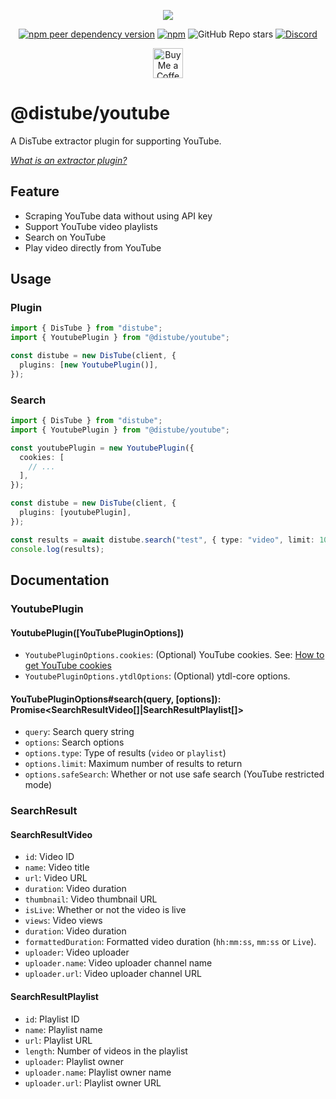 <div align="center">
  <p>
    <a href="https://nodei.co/npm/@distube/youtube"><img src="https://nodei.co/npm/@distube/youtube.png?downloads=true&downloadRank=true&stars=true"></a>
  </p>
  <p>
    <a href="https://nodei.co/npm/@distube/youtube"><img alt="npm peer dependency version" src="https://img.shields.io/npm/dependency-version/@distube/youtube/peer/distube?style=flat-square"></a>
    <a href="https://nodei.co/npm/@distube/youtube"><img alt="npm" src="https://img.shields.io/npm/dt/@distube/youtube?logo=npm&style=flat-square"></a>
    <img alt="GitHub Repo stars" src="https://img.shields.io/github/stars/distubejs/youtube?logo=github&logoColor=white&style=flat-square">
    <a href="https://discord.gg/feaDd9h"><img alt="Discord" src="https://img.shields.io/discord/732254550689316914?logo=discord&logoColor=white&style=flat-square"></a>
  </p>
  <p>
    <a href='https://ko-fi.com/skick' target='_blank'><img height='48' src='https://storage.ko-fi.com/cdn/kofi3.png' alt='Buy Me a Coffee at ko-fi.com' /></a>
  </p>
</div>

# @distube/youtube

A DisTube extractor plugin for supporting YouTube.

[_What is an extractor plugin?_](https://github.com/skick1234/DisTube/wiki/Projects-Hub#plugins)

## Feature

- Scraping YouTube data without using API key
- Support YouTube video playlists
- Search on YouTube
- Play video directly from YouTube

## Usage

### Plugin

```ts
import { DisTube } from "distube";
import { YoutubePlugin } from "@distube/youtube";

const distube = new DisTube(client, {
  plugins: [new YoutubePlugin()],
});
```

### Search

```ts
import { DisTube } from "distube";
import { YoutubePlugin } from "@distube/youtube";

const youtubePlugin = new YoutubePlugin({
  cookies: [
    // ...
  ],
});

const distube = new DisTube(client, {
  plugins: [youtubePlugin],
});

const results = await distube.search("test", { type: "video", limit: 10 });
console.log(results);
```

## Documentation

### YoutubePlugin

#### YoutubePlugin([YouTubePluginOptions])

- `YoutubePluginOptions.cookies`: (Optional) YouTube cookies. See: [How to get YouTube cookies](https://github.com/skick1234/DisTube/wiki/YouTube-Cookies)
- `YoutubePluginOptions.ytdlOptions`: (Optional) ytdl-core options.

#### YouTubePluginOptions#search(query, [options]): Promise<SearchResultVideo[]|SearchResultPlaylist[]>

- `query`: Search query string
- `options`: Search options
- `options.type`: Type of results (`video` or `playlist`)
- `options.limit`: Maximum number of results to return
- `options.safeSearch`: Whether or not use safe search (YouTube restricted mode)

### SearchResult

#### SearchResultVideo

- `id`: Video ID
- `name`: Video title
- `url`: Video URL
- `duration`: Video duration
- `thumbnail`: Video thumbnail URL
- `isLive`: Whether or not the video is live
- `views`: Video views
- `duration`: Video duration
- `formattedDuration`: Formatted video duration (`hh:mm:ss`, `mm:ss` or `Live`).
- `uploader`: Video uploader
- `uploader.name`: Video uploader channel name
- `uploader.url`: Video uploader channel URL

#### SearchResultPlaylist

- `id`: Playlist ID
- `name`: Playlist name
- `url`: Playlist URL
- `length`: Number of videos in the playlist
- `uploader`: Playlist owner
- `uploader.name`: Playlist owner name
- `uploader.url`: Playlist owner URL
